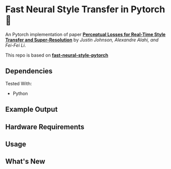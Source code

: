 # Fast Neural Style Transfer in Pytorch :art:

An Pytorch implementation of paper [**Perceptual Losses for Real-Time Style Transfer and Super-Resolution**](https://arxiv.org/abs/1603.08155) by *Justin Johnson, Alexandre Alahi, and Fei-Fei Li*.

This repo is based on [**fast-neural-style-pytorch**](https://github.com/rrmina/fast-neural-style-pytorch)

## Dependencies
Tested With:
* Python

## Example Output

## Hardware Requirements

## Usage

## What's New
